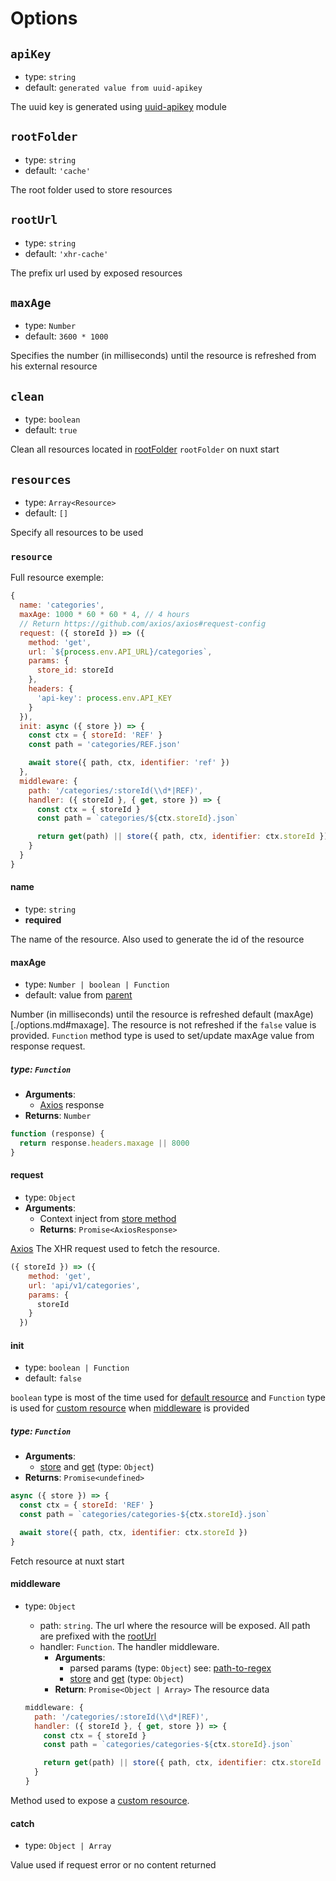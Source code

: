 # Options

## `apiKey`

- type: `string`
- default: `generated value from uuid-apikey`

The uuid key is generated using [uuid-apikey](https://github.com/chronosis/uuid-apikey#readme) module

## `rootFolder`

- type: `string`
- default: `'cache'`

The root folder used to store resources

## `rootUrl`

- type: `string`
- default: `'xhr-cache'`

The prefix url used by exposed resources

## `maxAge`

- type: `Number`
- default: `3600 * 1000`

Specifies the number (in milliseconds) until the resource is refreshed from his external resource

## `clean`

- type: `boolean`
- default: `true`

Clean all resources located in [rootFolder](./options.md#rootfolder)  `rootFolder` on nuxt start

## `resources`

- type: `Array<Resource>`
- default: `[]`

Specify all resources to be used

### `resource`

Full resource exemple:

```js
{
  name: 'categories',
  maxAge: 1000 * 60 * 60 * 4, // 4 hours
  // Return https://github.com/axios/axios#request-config
  request: ({ storeId }) => ({
    method: 'get',
    url: `${process.env.API_URL}/categories`,
    params: {
      store_id: storeId
    },
    headers: {
      'api-key': process.env.API_KEY
    }
  }),
  init: async ({ store }) => {
    const ctx = { storeId: 'REF' }
    const path = 'categories/REF.json'

    await store({ path, ctx, identifier: 'ref' })
  },
  middleware: {
    path: '/categories/:storeId(\\d*|REF)',
    handler: ({ storeId }, { get, store }) => {
      const ctx = { storeId }
      const path = `categories/${ctx.storeId}.json`

      return get(path) || store({ path, ctx, identifier: ctx.storeId })
    }
  }
}
```

#### name
  - type: `string`
  - **required**

  The name of the resource. Also used to generate the id of the resource

#### maxAge
  - type: `Number | boolean | Function`
  - default: value from [parent](./options.md#maxage)

  Number (in milliseconds) until the resource is refreshed default (maxAge)[./options.md#maxage].
  The resource is not refreshed if the `false` value is provided.
  `Function` method type is used to set/update maxAge value from response request.

  ##### type: `Function`

  - **Arguments**:
    - [Axios](https://github.com/axios/axios#response-schema) response
  - **Returns**: `Number`

  ```js
  function (response) {
    return response.headers.maxage || 8000
  }
  ```

#### request
  - type: `Object`
  - **Arguments**:
    - Context inject from [store method](../api/methods.md#store)
    - **Returns**: `Promise<AxiosResponse>`

  [Axios](https://github.com/axios/axios#request-config) The XHR request used to fetch the resource.

  ```js
  ({ storeId }) => ({
      method: 'get',
      url: 'api/v1/categories',
      params: {
        storeId
      }
    })
  ```

#### init
  - type: `boolean | Function`
  - default: `false`

  `boolean` type is most of the time used for [default resource](../resources/default.md) and `Function` type is used for [custom resource](../resources/custom.md) when [middleware](./options.md#middleware) is provided

  ##### type: `Function`
  
  - **Arguments**:
    - [store](./methods.md#store) and [get](./methods.md#get) (type: `Object`)
  - **Returns**: `Promise<undefined>`
  
  ```js
  async ({ store }) => {
    const ctx = { storeId: 'REF' }
    const path = `categories/categories-${ctx.storeId}.json`

    await store({ path, ctx, identifier: ctx.storeId })
  }
  ```

  Fetch resource at nuxt start
#### middleware
  - type: `Object`
    - path: `string`. The url where the resource will be exposed. All path are prefixed with the [rootUrl](./options.md#rooturl)
    - handler: `Function`. The handler middleware.
      - **Arguments**:
        - parsed params (type: `Object`) see: [path-to-regex](https://github.com/pillarjs/path-to-regexp#match)
        - [store](./methods.md#store) and [get](./methods.md#get) (type: `Object`)
      - **Return**: `Promise<Object | Array>` The resource data

    ```js
    middleware: {
      path: '/categories/:storeId(\\d*|REF)',
      handler: ({ storeId }, { get, store }) => {
        const ctx = { storeId }
        const path = `categories/categories-${ctx.storeId}.json`

        return get(path) || store({ path, ctx, identifier: ctx.storeId })
      }
    }
    ```
  Method used to expose a [custom resource](../resources/custom.md).

#### catch
  - type: `Object | Array`
  
  Value used if request error or no content returned

